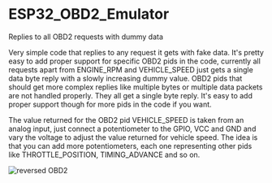 # ESP32_OBD2_Emulator
Replies to all OBD2 requests with dummy data

Very simple code that replies to any request it gets with fake data. It's pretty easy to add proper support for specific OBD2 pids in the code, currently all requests apart from ENGINE_RPM and VEHICLE_SPEED just gets a single data byte reply with a slowly increasing dummy value. OBD2 pids that should get more complex replies like multiple bytes or multiple data packets are not handled properly. They all get a single byte reply. It's easy to add proper support though for more pids in the code if you want.  

The value returned for the OBD2 pid VEHICLE_SPEED is taken from an analog input, just connect a potentiometer to the GPIO, VCC and GND and vary the voltage to adjust the value returned for vehicle speed. The idea is that you can add more potentiometers, each one representing other pids like THROTTLE_POSITION, TIMING_ADVANCE and so on.  
  
![reversed OBD2](https://github.com/MagnusThome/ESP32_OBD2_Emulator/assets/32169384/7a6e37de-12e2-4fc4-9d18-ddffeafebf19)
